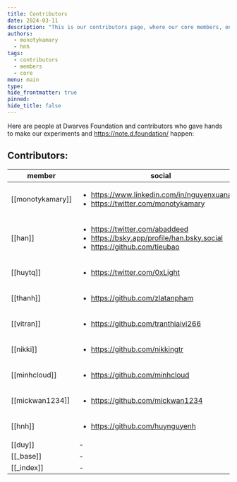 ```yaml
---
title: Contributors
date: 2024-03-11
description: "This is our contributors page, where our core members, engineers, and community help to give hand to our research, our field notes, and this site: https://note.d.foundation/."
authors:
  - monotykamary
  - hnh
tags:
  - contributors
  - members
  - core
menu: main
type: 
hide_frontmatter: true
pinned: 
hide_title: false
---
```


Here are people at Dwarves Foundation and contributors who gave hands to make our experiments and https://note.d.foundation/ happen:

## Contributors:
| member           | social                                                                                                                             |
| ---------------- | ---------------------------------------------------------------------------------------------------------------------------------- |
| [[monotykamary]] | <ul><li>https://www.linkedin.com/in/nguyenxuananh/</li><li>https://twitter.com/monotykamary</li></ul>                              |
| [[han]]          | <ul><li>https://twitter.com/abaddeed</li><li>https://bsky.app/profile/han.bsky.social</li><li>https://github.com/tieubao</li></ul> |
| [[huytq]]        | <ul><li>https://twitter.com/0xLight</li></ul>                                                                                      |
| [[thanh]]        | <ul><li>https://github.com/zlatanpham</li></ul>                                                                                    |
| [[vitran]]       | <ul><li>https://github.com/tranthiaivi266</li></ul>                                                                                |
| [[nikki]]        | <ul><li>https://github.com/nikkingtr</li></ul>                                                                                     |
| [[minhcloud]]    | <ul><li>https://github.com/minhcloud</li></ul>                                                                                     |
| [[mickwan1234]]  | <ul><li>https://github.com/mickwan1234</li></ul>                                                                                   |
| [[hnh]]          | <ul><li>https://github.com/huynguyenh</li></ul>                                                                                    |
| [[duy]]          | \-                                                                                                                                 |
| [[_base]]        | \-                                                                                                                                 |
| [[_index]]       | \-                                                                                                                                 |

